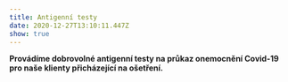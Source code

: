 ```yaml
---
title: Antigenní testy
date: 2020-12-27T13:10:11.447Z
show: true
---
```

**Provádíme dobrovolné antigenní testy na průkaz onemocnění Covid-19 pro naše klienty přicházející na ošetření.**